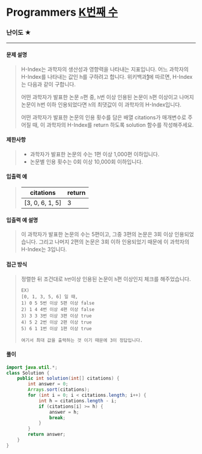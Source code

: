 # Programmers [K번째 수](https://school.programmers.co.kr/learn/courses/30/parts/12198)

### 난이도 ★

---

#### 문제 설명

> H-Index는 과학자의 생산성과 영향력을 나타내는 지표입니다. 어느 과학자의 H-Index를 나타내는 값인 h를 구하려고 합니다. 위키백과[1](https://school.programmers.co.kr/learn/courses/30/lessons/42747#fn1)에 따르면, H-Index는 다음과 같이 구합니다.
>
> 어떤 과학자가 발표한 논문 `n`편 중, `h`번 이상 인용된 논문이 `h`편 이상이고 나머지 논문이 h번 이하 인용되었다면 `h`의 최댓값이 이 과학자의 H-Index입니다.
> 
> 어떤 과학자가 발표한 논문의 인용 횟수를 담은 배열 citations가 매개변수로 주어질 때, 이 과학자의 H-Index를 return 하도록 solution 함수를 작성해주세요.

#### 제한사항

>- 과학자가 발표한 논문의 수는 1편 이상 1,000편 이하입니다.
>- 논문별 인용 횟수는 0회 이상 10,000회 이하입니다.

#### 입출력 예

> | citations       | return |
> | --------------- | ------ |
> | [3, 0, 6, 1, 5] | 3      |

#### 입출력 예 설명

> 이 과학자가 발표한 논문의 수는 5편이고, 그중 3편의 논문은 3회 이상 인용되었습니다. 그리고 나머지 2편의 논문은 3회 이하 인용되었기 때문에 이 과학자의 H-Index는 3입니다.

#### 접근 방식

> 정렬한 뒤 조건대로 `h번`이상 인용된 논문이 `h`편 이상인지 체크를 해주었습니다.
>
> ```
> EX)
> [0, 1, 3, 5, 6] 일 때, 
> 1) 0 5 5번 이상 5편 이상 false
> 2) 1 4 4번 이상 4편 이상 false
> 3) 3 3 3번 이상 3편 이상 true
> 4) 5 2 2번 이상 2편 이상 true
> 5) 6 1 1번 이상 1편 이상 true
> 
> 여기서 최대 값을 출력하는 것 이기 때문에 3이 정답입니다.
> ```

#### 풀이

```java
import java.util.*;
class Solution {
    public int solution(int[] citations) {
        int answer = 0;
        Arrays.sort(citations);
        for (int i = 0; i < citations.length; i++) {
            int h = citations.length - i;
            if (citations[i] >= h) {
                answer = h;
                break;
            }
        }
        return answer;
    }
}
```


